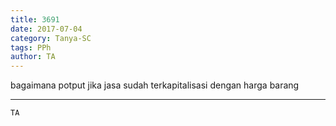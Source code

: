 ```yaml
---
title: 3691
date: 2017-07-04
category: Tanya-SC
tags: PPh
author: TA
---
```


bagaimana potput jika jasa sudah terkapitalisasi dengan harga barang

---



`TA`
